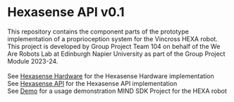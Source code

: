 # Hexasense API v0.1

This repository contains the component parts of the prototype implementation of a proprioception system for the Vincross HEXA robot.
This project is developed by Group Project Team 104 on behalf of the We Are Robots Lab at Edinburgh Napier University as part of the Group Project Module 2023-24.
<br>
<br>
See [Hexasense Hardware](/Hexasense_Hardware) for the Hexasense Hardware implementation
<br>
See [Hexasense API](/Hexasense_API) for the Hexasense API implementation
<br>
See [Demo](/Demo) for a usage demonstration MIND SDK Project for the HEXA robot